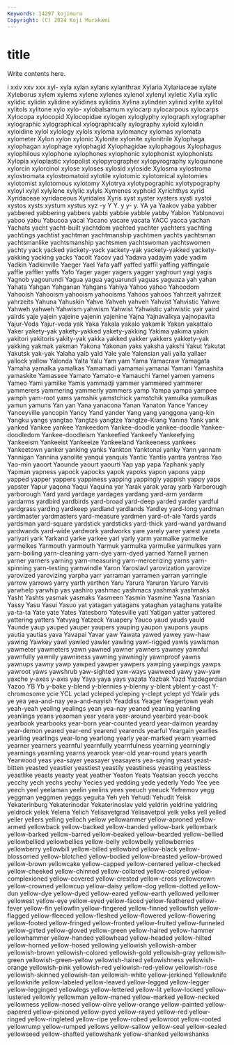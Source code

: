 ```yaml
---
Keywords: 14297 kojimura
Copyright: (C) 2024 Koji Murakami
---
```


# title

Write contents here.



i xxiv xxv xxx xyl- xyla xylan xylans xylanthrax
Xylaria Xylariaceae xylate Xyleborus xylem xylems xylene xylenes xylenol xylenyl
xyletic Xylia xylic xylidic xylidin xylidine xylidines xylidins Xylina xylindein
xylinid xylite xylitol xylitols xylitone xylo xylo- xylobalsamum xylocarp xylocarpous
xylocarps Xylocopa xylocopid Xylocopidae xylogen xyloglyphy xylograph xylographer xylographic xylographical
xylographically xylography xyloid xyloidin xyloidine xylol xylology xylols xyloma xylomancy
xylomas xylomata xylometer Xylon xylon xylonic Xylonite xylonite xylonitrile Xylophaga
xylophagan xylophage xylophagid Xylophagidae xylophagous Xylophagus xylophilous xylophone xylophones xylophonic
xylophonist xylophonists Xylopia xyloplastic xylopolist xylopyrographer xylopyrography xyloquinone xylorcin xylorcinol
xylose xyloses xylosid xyloside Xylosma xylostroma xylostromata xylostromatoid xylotile xylotomic
xylotomical xylotomies xylotomist xylotomous xylotomy Xylotrya xylotypographic xylotypography xyloyl xylyl
xylylene xylylic xylyls Xymenes xyphoid Xyrichthys xyrid Xyridaceae xyridaceous Xyridales
Xyris xyst xyster xysters xysti xystoi xystos xysts xystum xystus
xyz -y Y Y. y y- y. YA ya Yaakov
yaba yabber yabbered yabbering yabbers yabbi yabbie yabble yabby Yablon
Yablonovoi yaboo yabu Yabucoa yacal Yacano yacare yacata YACC yacca
yachan Yachats yacht yacht-built yachtdom yachted yachter yachters yachting yachtings
yachtist yachtman yachtmanship yachtmen yachts yachtsman yachtsmanlike yachtsmanship yachtsmen yachtswoman
yachtswomen yachty yack yacked yackety-yack yackety-yak yackety-yakked yackety-yakking yacking yacks
Yacolt Yacov yad Yadava yadayim yade yadim Yadkin Yadkinville Yaeger
Yael Yafa yaff yaffed yaffil yaffing yaffingale yaffle yaffler yaffs
Yafo Yager yager yagers yagger yaghourt yagi yagis Yagnob yagourundi
Yagua yagua yaguarundi yaguas yaguaza yah yahan Yahata Yahgan Yahganan
Yahgans Yahiya Yahoo yahoo Yahoodom Yahooish Yahooism yahooism yahooisms Yahoos
yahoos Yahrzeit yahrzeit yahrzeits Yahuna Yahuskin Yahve Yahveh yahveh Yahvist
Yahvistic Yahwe Yahweh yahweh Yahwism yahwism Yahwist Yahwistic yahwistic yair
yaird yairds yaje yajein yajeine yajenin yajenine Yajna Yajnavalkya yajnopavita
Yajur-Veda Yajur-veda yak Yaka Yakala yakalo yakamik Yakan yakattalo Yaker
yakety-yak yakety-yakked yakety-yakking Yakima yakima yakin yakitori yakitoris yakity-yak yakka
yakked yakker yakkers yakkety-yak yakking yakmak yakman Yakona Yakonan yaks
yaksha yakshi Yakut Yakutat Yakutsk yak-yak Yalaha yalb yald Yale
yale Yalensian yali yalla yallaer yallock yallow Yalonda Yalta Yalu
Yam yam Yama Yamacraw Yamagata Yamaha yamalka yamalkas Yamamadi yamamai
yamanai Yamani Yamashita yamaskite Yamassee Yamato Yamato-e Yamauchi Yamel yamen
yamens Yameo Yami yamilke Yamis yammadji yammer yammered yammerer yammerers
yammering yammerly yammers yamp Yampa yampa yampee yamph yam-root yams
yamshik yamstchick yamstchik yamulka yamulkas yamun yamuns Yan yan Yana
yanacona Yanan Yanaton Yance Yancey Yanceyville yancopin Yancy Yand yander
Yang yang yanggona yang-kin Yangku yangs yangtao Yangtze yangtze Yangtze-Kiang
Yanina Yank yank yanked Yankee yankee Yankeedom Yankee-doodle yankee-doodle Yankee-doodledom
Yankee-doodleism Yankeefied Yankeefy Yankeefying Yankeeism Yankeeist Yankeeize Yankeeland Yankeeness yankees
Yankeetown yanker yanking yanks Yankton Yanktonai yanky Yann yannam Yannigan
Yannina yanolite yanqui yanquis Yantic Yantis yantra yantras Yao Yao-min
yaoort Yaounde yaourt yaourti Yap yap yapa Yaphank yaply Yapman
yapness yapock yapocks yapok yapoks yapon yapons yapp yapped yapper
yappers yappiness yapping yappingly yappish yappy yaps yapster Yapur yaqona
Yaqui Yaquina yar Yarak yarak yaray yarb Yarborough yarborough Yard
yard yardage yardages yardang yard-arm yardarm yardarms yardbird yardbirds yard-broad
yard-deep yarded yarder yardful yardgrass yarding yardkeep yardland yardlands Yardley
yard-long yardman yardmaster yardmasters yard-measure yardmen yard-of-ale Yards yards yardsman
yard-square yardstick yardsticks yard-thick yard-wand yardwand yardwands yard-wide yardwork yardworks
yare yarely yarer yarest yareta yariyari yark Yarkand yarke yarkee
yarl yarly yarm yarmalke yarmelke yarmelkes Yarmouth yarmouth Yarmuk yarmulka
yarmulke yarmulkes yarn yarn-boiling yarn-cleaning yarn-dye yarn-dyed yarned Yarnell yarnen
yarner yarners yarning yarn-measuring yarn-mercerizing yarns yarn-spinning yarn-testing yarnwindle Yaron
Yaroslavl yarovization yarovize yarovized yarovizing yarpha yarr yarraman yarramen yarran
yarringle yarrow yarrows yarry yarth yarthen Yaru Yarura Yaruran Yaruro
Yarvis yarwhelp yarwhip yas yashiro yashmac yashmacs yashmak yashmaks Yasht
Yashts yasmak yasmaks Yasmeen Yasmin Yasmine Yasna Yasnian Yassy Yasu
Yasui Yasuo yat yatagan yatagans yataghan yataghans yatalite ya-ta-ta Yate
yate Yates Yatesboro Yatesville yati Yatigan yatter yattered yattering yatters
Yatvyag Yatzeck Yauapery Yauco yaud yauds yauld Yaunde yaup yauped
yauper yaupers yauping yaupon yaupons yaups yautia yautias yava Yavapai
Yavar yaw Yawata yawed yawey yaw-haw yawing Yawkey yawl yawled
yawler yawling yawl-rigged yawls yawlsman yawmeter yawmeters yawn yawned yawner
yawners yawney yawnful yawnfully yawnily yawniness yawning yawningly yawnproof yawns
yawnups yawny yawp yawped yawper yawpers yawping yawpings yawps yawroot
yaws yawshrub yaw-sighted yaw-ways yawweed yawy yaw-yaw yaxche y-axes y-axis
yay Yaya yaya yays yazata Yazbak Yazd Yazdegerdian Yazoo YB
Yb y-bake y-blend y-blennies y-blenny y-blent yblent y-cast Y-chromosome ycie
YCL yclad ycleped ycleping y-clept yclept yd Ydalir yds ye
yea yea-and-nay yea-and-nayish Yeaddiss Yeager Yeagertown yeah yeah-yeah yealing yealings
yean yea-nay yeaned yeaning yeanling yeanlings yeans yeaoman year yeara
year-around yearbird year-book yearbook yearbooks year-born year-counted yeard year-daimon yearday
year-demon yeared year-end yearend yearends yearful Yeargain yearlies yearling yearlings
year-long yearlong yearly year-marked yearn yearned yearner yearners yearnful yearnfully
yearnfulness yearning yearningly yearnings yearnling yearns yearock year-old year-round years
yearth Yearwood yeas yea-sayer yeasayer yeasayers yea-saying yeast yeast-bitten yeasted
yeastier yeastiest yeastily yeastiness yeasting yeastless yeastlike yeasts yeasty yeat
yeather Yeaton Yeats Yeatsian yecch yecchs yecchy yech yechs yechy
Yecies yed yedding yede yederly Yedo Yee yee yeech yeel
yeelaman yeelin yeelins yees yeeuch yeeuck Yefremov yegg yeggman yeggmen
yeggs yeguita Yeh yeh Yehudi Yehudit Yeisk Yekaterinburg Yekaterinodar Yekaterinoslav
yeld yeldrin yeldrine yeldring yeldrock yelek Yelena Yelich Yelisavetgrad Yelisavetpol
yelk yelks yell yelled yeller yellers yelling yelloch yellow yellowammer
yellow-aproned yellow-armed yellowback yellow-backed yellow-banded yellow-bark yellowbark yellow-barked yellow-barred yellow-beaked
yellow-bearded yellow-bellied yellowbellied yellowbellies yellow-belly yellowbelly yellowberries yellowberry yellowbill yellow-billed
yellowbird yellow-black yellow-blossomed yellow-blotched yellow-bodied yellow-breasted yellow-browed yellow-brown yellowcake yellow-capped
yellow-centered yellow-checked yellow-cheeked yellow-chinned yellow-collared yellow-colored yellow-complexioned yellow-covered yellow-crested yellow-cross
yellowcrown yellow-crowned yellowcup yellow-daisy yellow-dog yellow-dotted yellow-dun yellow-dye yellow-dyed yellow-eared
yellow-earth yellowed yellower yellowest yellow-eye yellow-eyed yellow-faced yellow-feathered yellow-fever yellow-fin
yellowfin yellow-fingered yellow-finned yellowfish yellow-flagged yellow-fleeced yellow-fleshed yellow-flowered yellow-flowering yellow-footed
yellow-fringed yellow-fronted yellow-fruited yellow-funneled yellow-girted yellow-gloved yellow-green yellow-haired yellow-hammer yellowhammer
yellow-handed yellowhead yellow-headed yellow-hilted yellow-horned yellow-hosed yellowing yellowish yellowish-amber yellowish-brown
yellowish-colored yellowish-gold yellowish-gray yellowish-green yellowish-green-yellow yellowish-haired yellowishness yellowish-orange yellowish-pink yellowish-red
yellowish-red-yellow yellowish-rose yellowish-skinned yellowish-tan yellowish-white yellow-jerkined Yellowknife yellowknife yellow-labeled yellow-leaved
yellow-legged yellow-legger yellow-legginged yellowlegs yellow-lettered yellow-lit yellow-locked yellow-lustered yellowly yellowman
yellow-maned yellow-marked yellow-necked yellowness yellow-nosed yellow-olive yellow-orange yellow-painted yellow-papered yellow-pinioned
yellow-pyed yellow-rayed yellow-red yellow-ringed yellow-ringleted yellow-ripe yellow-robed yellowroot yellow-rooted yellowrump
yellow-rumped yellows yellow-sallow yellow-seal yellow-sealed yellowseed yellow-shafted yellowshank yellow-shanked yellowshanks
